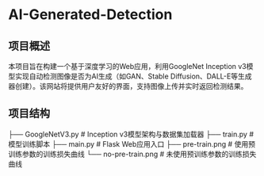 # AI-Generated-Detection

## 项目概述
本项目旨在构建一个基于深度学习的Web应用，利用GoogleNet Inception v3模型实现自动检测图像是否为AI生成（如GAN、Stable Diffusion、DALL-E等生成器创建）。该网站将提供用户友好的界面，支持图像上传并实时返回检测结果。

## 项目结构
├── GoogleNetV3.py # Inception v3模型架构与数据集加载器
├── train.py # 模型训练脚本
├── main.py # Flask Web应用入口
├── pre-train.png # 使用预训练参数的训练损失曲线
└── no-pre-train.png # 未使用预训练参数的训练损失曲线
